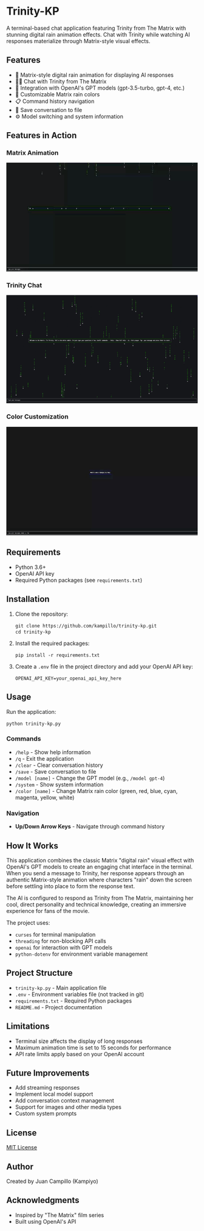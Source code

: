 # Trinity-KP

A terminal-based chat application featuring Trinity from The Matrix with stunning digital rain animation effects. Chat with Trinity while watching AI responses materialize through Matrix-style visual effects.

## Features

- 🔄 Matrix-style digital rain animation for displaying AI responses
- 👩‍💻 Chat with Trinity from The Matrix
- 🤖 Integration with OpenAI's GPT models (gpt-3.5-turbo, gpt-4, etc.)
- 🎨 Customizable Matrix rain colors
- 📋 Command history navigation
- 💾 Save conversation to file
- ⚙️ Model switching and system information

## Features in Action

### Matrix Animation
![Matrix Animation](assets/demo.GIF)

### Trinity Chat
![Trinity Chat](assets/screenshot.JPG)

### Color Customization
![Color Options](assets/demo2.GIF)


## Requirements

- Python 3.6+
- OpenAI API key
- Required Python packages (see `requirements.txt`)

## Installation

1. Clone the repository:
   ```
   git clone https://github.com/kampillo/trinity-kp.git
   cd trinity-kp
   ```

2. Install the required packages:
   ```
   pip install -r requirements.txt
   ```

3. Create a `.env` file in the project directory and add your OpenAI API key:
   ```
   OPENAI_API_KEY=your_openai_api_key_here
   ```

## Usage

Run the application:
```
python trinity-kp.py
```

### Commands

- `/help` - Show help information
- `/q` - Exit the application
- `/clear` - Clear conversation history
- `/save` - Save conversation to file
- `/model [name]` - Change the GPT model (e.g., `/model gpt-4`)
- `/system` - Show system information
- `/color [name]` - Change Matrix rain color (green, red, blue, cyan, magenta, yellow, white)

### Navigation

- **Up/Down Arrow Keys** - Navigate through command history

## How It Works

This application combines the classic Matrix "digital rain" visual effect with OpenAI's GPT models to create an engaging chat interface in the terminal. When you send a message to Trinity, her response appears through an authentic Matrix-style animation where characters "rain" down the screen before settling into place to form the response text.

The AI is configured to respond as Trinity from The Matrix, maintaining her cool, direct personality and technical knowledge, creating an immersive experience for fans of the movie.

The project uses:
- `curses` for terminal manipulation
- `threading` for non-blocking API calls
- `openai` for interaction with GPT models
- `python-dotenv` for environment variable management

## Project Structure

- `trinity-kp.py` - Main application file
- `.env` - Environment variables file (not tracked in git)
- `requirements.txt` - Required Python packages
- `README.md` - Project documentation

## Limitations

- Terminal size affects the display of long responses
- Maximum animation time is set to 15 seconds for performance
- API rate limits apply based on your OpenAI account

## Future Improvements

- Add streaming responses
- Implement local model support
- Add conversation context management
- Support for images and other media types
- Custom system prompts

## License

[MIT License](LICENSE)

## Author

Created by Juan Campillo (Kampiyo)

## Acknowledgments

- Inspired by "The Matrix" film series
- Built using OpenAI's API
